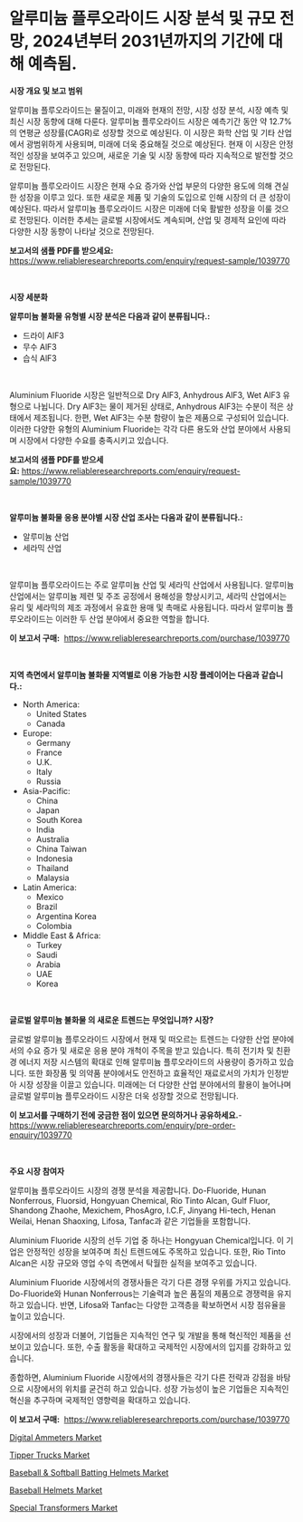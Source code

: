 <p><h1>알루미늄 플루오라이드 시장 분석 및 규모 전망, 2024년부터 2031년까지의 기간에 대해 예측됨.</h1></p><p><strong>시장 개요 및 보고 범위</strong></p>
<p><p>알루미늄 플루오라이드는 물질이고, 미래와 현재의 전망, 시장 성장 분석, 시장 예측 및 최신 시장 동향에 대해 다룬다. 알루미늄 플루오라이드 시장은 예측기간 동안 약 12.7%의 연평균 성장률(CAGR)로 성장할 것으로 예상된다. 이 시장은 화학 산업 및 기타 산업에서 광범위하게 사용되며, 미래에 더욱 중요해질 것으로 예상된다. 현재 이 시장은 안정적인 성장을 보여주고 있으며, 새로운 기술 및 시장 동향에 따라 지속적으로 발전할 것으로 전망된다.</p><p>알루미늄 플루오라이드 시장은 현재 수요 증가와 산업 부문의 다양한 용도에 의해 견실한 성장을 이루고 있다. 또한 새로운 제품 및 기술의 도입으로 인해 시장의 더 큰 성장이 예상된다. 따라서 알루미늄 플루오라이드 시장은 미래에 더욱 활발한 성장을 이룰 것으로 전망된다. 이러한 추세는 글로벌 시장에서도 계속되며, 산업 및 경제적 요인에 따라 다양한 시장 동향이 나타날 것으로 전망된다.</p></p>
<p><strong>보고서의 샘플 PDF를 받으세요:</strong> <a href="https://www.reliableresearchreports.com/enquiry/request-sample/1039770">https://www.reliableresearchreports.com/enquiry/request-sample/1039770</a></p>
<p>&nbsp;</p>
<p><strong>시장 세분화</strong></p>
<p><strong>알루미늄 불화물 유형별 시장 분석은 다음과 같이 분류됩니다.:</strong></p>
<p><ul><li>드라이 AlF3</li><li>무수 AlF3</li><li>습식 AlF3</li></ul></p>
<p>&nbsp;</p>
<p><p>Aluminium Fluoride 시장은 일반적으로 Dry AlF3, Anhydrous AlF3, Wet AlF3 유형으로 나뉩니다. Dry AlF3는 물이 제거된 상태로, Anhydrous AlF3는 수분이 적은 상태에서 제조됩니다. 한편, Wet AlF3는 수분 함량이 높은 제품으로 구성되어 있습니다. 이러한 다양한 유형의 Aluminium Fluoride는 각각 다른 용도와 산업 분야에서 사용되며 시장에서 다양한 수요를 충족시키고 있습니다.</p></p>
<p><strong>보고서의 샘플 PDF를 받으세요:</strong>&nbsp;<a href="https://www.reliableresearchreports.com/enquiry/request-sample/1039770">https://www.reliableresearchreports.com/enquiry/request-sample/1039770</a></p>
<p>&nbsp;</p>
<p><strong> 알루미늄 불화물 응용 분야별 시장 산업 조사는 다음과 같이 분류됩니다.:</strong></p>
<p><ul><li>알루미늄 산업</li><li>세라믹 산업</li></ul></p>
<p>&nbsp;</p>
<p><p>알루미늄 플루오라이드는 주로 알루미늄 산업 및 세라믹 산업에서 사용됩니다. 알루미늄 산업에서는 알루미늄 제련 및 주조 공정에서 용해성을 향상시키고, 세라믹 산업에서는 유리 및 세라믹의 제조 과정에서 유효한 용매 및 촉매로 사용됩니다. 따라서 알루미늄 플루오라이드는 이러한 두 산업 분야에서 중요한 역할을 합니다.</p></p>
<p><strong>이 보고서 구매:</strong>&nbsp; <a href="https://www.reliableresearchreports.com/purchase/1039770">https://www.reliableresearchreports.com/purchase/1039770</a></p>
<p>&nbsp;</p>
<p><strong>지역 측면에서 알루미늄 불화물 지역별로 이용 가능한 시장 플레이어는 다음과 같습니다.:</strong></p>
<p><ul>
    <li>
        North America:
        <ul>
            <li>United States</li>
            <li>Canada</li>
        </ul>
    </li>
    <li>
        Europe:
        <ul>
            <li>Germany</li>
            <li>France</li>
            <li>U.K.</li>
            <li>Italy</li>
            <li>Russia</li>
        </ul>
    </li>
    <li>
        Asia-Pacific:
        <ul>
            <li>China</li>
            <li>Japan</li>
            <li>South Korea</li>
            <li>India</li>
            <li>Australia</li>
            <li>China Taiwan</li>
            <li>Indonesia</li>
            <li>Thailand</li>
            <li>Malaysia</li>
        </ul>
    </li>
    <li>
        Latin America:
        <ul>
            <li>Mexico</li>
            <li>Brazil</li>
            <li>Argentina Korea</li>
            <li>Colombia</li>
        </ul>
    </li>
    <li>
        Middle East & Africa:
        <ul>
            <li>Turkey</li>
            <li>Saudi</li>
            <li>Arabia</li>
            <li>UAE</li>
            <li>Korea</li>
        </ul>
    </li>
    </ul></p>
<p>&nbsp;</p>
<p><strong>글로벌 알루미늄 불화물 의 새로운 트렌드는 무엇입니까? 시장?</strong></p>
<p><p>글로벌 알루미늄 플루오라이드 시장에서 현재 및 떠오르는 트렌드는 다양한 산업 분야에서의 수요 증가 및 새로운 응용 분야 개척이 주목을 받고 있습니다. 특히 전기차 및 친환경 에너지 저장 시스템의 확대로 인해 알루미늄 플루오라이드의 사용량이 증가하고 있습니다. 또한 화장품 및 의약품 분야에서도 안전하고 효율적인 재료로서의 가치가 인정받아 시장 성장을 이끌고 있습니다. 미래에는 더 다양한 산업 분야에서의 활용이 늘어나며 글로벌 알루미늄 플루오라이드 시장은 더욱 성장할 것으로 전망됩니다.</p></p>
<p><strong>이 보고서를 구매하기 전에 궁금한 점이 있으면 문의하거나 공유하세요.</strong>- <a href="https://www.reliableresearchreports.com/enquiry/pre-order-enquiry/1039770">https://www.reliableresearchreports.com/enquiry/pre-order-enquiry/1039770</a></p>
<p>&nbsp;</p>
<p><strong>주요 시장 참여자</strong></p>
<p><p>알루미늄 플루오라이드 시장의 경쟁 분석을 제공합니다. Do-Fluoride, Hunan Nonferrous, Fluorsid, Hongyuan Chemical, Rio Tinto Alcan, Gulf Fluor, Shandong Zhaohe, Mexichem, PhosAgro, I.C.F, Jinyang Hi-tech, Henan Weilai, Henan Shaoxing, Lifosa, Tanfac과 같은 기업들을 포함합니다.</p><p>Aluminium Fluoride 시장의 선두 기업 중 하나는 Hongyuan Chemical입니다. 이 기업은 안정적인 성장을 보여주며 최신 트렌드에도 주목하고 있습니다. 또한, Rio Tinto Alcan은 시장 규모와 영업 수익 측면에서 탁월한 실적을 보여주고 있습니다.</p><p>Aluminium Fluoride 시장에서의 경쟁사들은 각기 다른 경쟁 우위를 가지고 있습니다. Do-Fluoride와 Hunan Nonferrous는 기술력과 높은 품질의 제품으로 경쟁력을 유지하고 있습니다. 반면, Lifosa와 Tanfac는 다양한 고객층을 확보하면서 시장 점유율을 높이고 있습니다.</p><p>시장에서의 성장과 더불어, 기업들은 지속적인 연구 및 개발을 통해 혁신적인 제품을 선보이고 있습니다. 또한, 수출 활동을 확대하고 국제적인 시장에서의 입지를 강화하고 있습니다.</p><p>종합하면, Aluminium Fluoride 시장에서의 경쟁사들은 각기 다른 전략과 강점을 바탕으로 시장에서의 위치를 굳건히 하고 있습니다. 성장 가능성이 높은 기업들은 지속적인 혁신을 추구하며 국제적인 영향력을 확대하고 있습니다.</p></p>
<p><strong>이 보고서 구매:</strong>&nbsp;&nbsp;<a href="https://www.reliableresearchreports.com/purchase/1039770">https://www.reliableresearchreports.com/purchase/1039770</a></p>
<p><p><a href="https://issuu.com/reportprime-2/docs/digital-ammeters-market-size-2030.pptx">Digital Ammeters Market</a></p><p><a href="https://chivalrous-flock-a86.notion.site/Tipper-Trucks-Market-Offers-Provide-Insightful-Data-for-the-Time-Period-from-2024-to-2031-and-also-P-436aa6dde7aa4fdcae055cdeb59a1bc5">Tipper Trucks Market</a></p><p><a href="https://github.com/FassouRP/Market-Research-Report-List-3/blob/main/baseball-softball-batting-helmets-market.md">Baseball & Softball Batting Helmets Market</a></p><p><a href="https://github.com/rahu1506/Market-Research-Report-List-3/blob/main/baseball-helmets-market.md">Baseball Helmets Market</a></p><p><a href="https://view.publitas.com/reportprime-1/special-transformers-market-size-focuses-on-market-dynamics-in-depth-analysis-and-future-projections-of-its-market-forecasted-for-period-from-2024-to-2031/">Special Transformers Market</a></p></p>
